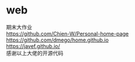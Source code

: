 # web
期末大作业  
https://github.com/Chien-W/Personal-home-page  
https://github.com/dmego/home.github.io  
https://javef.github.io/  
感谢以上大佬的开源代码  
